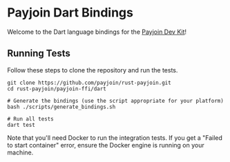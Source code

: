 # Payjoin Dart Bindings

Welcome to the Dart language bindings for the [Payjoin Dev Kit](https://payjoindevkit.org/)!

## Running Tests

Follow these steps to clone the repository and run the tests.


```shell
git clone https://github.com/payjoin/rust-payjoin.git
cd rust-payjoin/payjoin-ffi/dart

# Generate the bindings (use the script appropriate for your platform)
bash ./scripts/generate_bindings.sh

# Run all tests
dart test
```

Note that you'll need Docker to run the integration tests. If you get a "Failed to start container" error, ensure the Docker engine is running on your machine.
